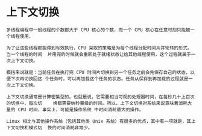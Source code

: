 # 上下文切换
    多线程编程中一般线程的个数都大于 CPU 核心的个数，而一个 CPU 核心在任意时刻只能被一个线程使用，
    
    为了让这些线程都能得到有效执行，CPU 采取的策略是为每个线程分配时间片并轮转的形式。当一个线程的时间  片用完的时候就会重新处于就绪状态让给其他线程使用，这个过程就属于一次上下文切换。
    
    概括来说就是：当前任务在执行完 CPU 时间片切换到另一个任务之前会先保存自己的状态，以便下次再切换回这 个任务时，可以再加载这个任务的状态。任务从保存到再加载的过程就是一次上下文切换。
    
    上下文切换通常是计算密集型的。也就是说，它需要相当可观的处理器时间，在每秒几十上百次的切换中，每次切    换都需要纳秒量级的时间。所以，上下文切换对系统来说意味着消耗大量的 CPU 时间，事实上，可能是操作系统 中时间消耗最大的操作。
    
    Linux 相比与其他操作系统（包括其他类 Unix 系统）有很多的优点，其中有一项就是，其上下文切换和模式切  换的时间消耗非常少。